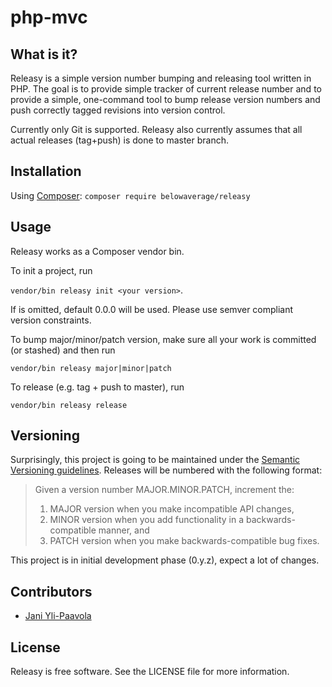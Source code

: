 # php-mvc

What is it?
-----------

Releasy is a simple version number bumping and releasing tool written in PHP. The goal is to provide simple tracker
of current release number and to provide a simple, one-command tool to bump release version numbers and push 
correctly tagged revisions into version control.

Currently only Git is supported. Releasy also currently assumes that all actual releases (tag+push) is done to master branch.

Installation
------------
Using [Composer][composer]: 
`composer require belowaverage/releasy`

Usage
------------
Releasy works as a Composer vendor bin. 

To init a project, run

`vendor/bin releasy init <your version>`.

If <your version> is omitted, default 0.0.0 will be used. Please use semver compliant version constraints.

To bump major/minor/patch version, make sure all your work is committed (or stashed) and then run

`vendor/bin releasy major|minor|patch`

To release (e.g. tag + push to master), run

`vendor/bin releasy release`



Versioning
----------

Surprisingly, this project is going to be maintained under the [Semantic Versioning guidelines][semver].
Releases will be numbered with the following format:

> Given a version number MAJOR.MINOR.PATCH, increment the:
>
> 1. MAJOR version when you make incompatible API changes,
> 2. MINOR version when you add functionality in a backwards-compatible manner, and
> 3. PATCH version when you make backwards-compatible bug fixes.

This project is in initial development phase (0.y.z), expect a lot of changes.

Contributors
------------

* [Jani Yli-Paavola][jylipaa]

License
-------

Releasy is free software. See the LICENSE file for more information.

[jylipaa]: https://twitter.com/jylipaa
[semver]: http://semver.org/
[composer]: https://getcomposer.org/doc/00-intro.md

